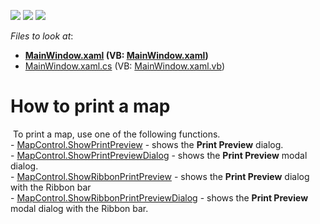<!-- default badges list -->
![](https://img.shields.io/endpoint?url=https://codecentral.devexpress.com/api/v1/VersionRange/128571754/21.1.5%2B)
[![](https://img.shields.io/badge/Open_in_DevExpress_Support_Center-FF7200?style=flat-square&logo=DevExpress&logoColor=white)](https://supportcenter.devexpress.com/ticket/details/T200441)
[![](https://img.shields.io/badge/📖_How_to_use_DevExpress_Examples-e9f6fc?style=flat-square)](https://docs.devexpress.com/GeneralInformation/403183)
<!-- default badges end -->
<!-- default file list -->
*Files to look at*:

* **[MainWindow.xaml](./CS/PrintingExporting/MainWindow.xaml) (VB: [MainWindow.xaml](./VB/PrintingExporting/MainWindow.xaml))**
* [MainWindow.xaml.cs](./CS/PrintingExporting/MainWindow.xaml.cs) (VB: [MainWindow.xaml.vb](./VB/PrintingExporting/MainWindow.xaml.vb))
<!-- default file list end -->
# How to print a map


 To print a map, use one of the following functions.<br />- <a href="https://documentation.devexpress.com/#WPF/DevExpressXpfMapMapControl_ShowPrintPreviewtopic">MapControl.ShowPrintPreview</a> - shows the <strong>Print Preview</strong> dialog.<br />- <a href="https://documentation.devexpress.com/#WPF/DevExpressXpfMapMapControl_ShowPrintPreviewDialogtopic">MapControl.ShowPrintPreviewDialog</a> - shows the <strong>Print Preview</strong> modal dialog.<br />- <a href="https://documentation.devexpress.com/#WPF/DevExpressXpfMapMapControl_ShowRibbonPrintPreviewtopic">MapControl.ShowRibbonPrintPreview</a> - shows the <strong>Print Preview</strong> dialog with the Ribbon bar<br />- <a href="https://documentation.devexpress.com/#WPF/DevExpressXpfMapMapControl_ShowRibbonPrintPreviewDialogtopic">MapControl.ShowRibbonPrintPreviewDialog</a> - shows the <strong>Print Preview</strong> modal dialog with the Ribbon bar.<br /><br />

<br/>


